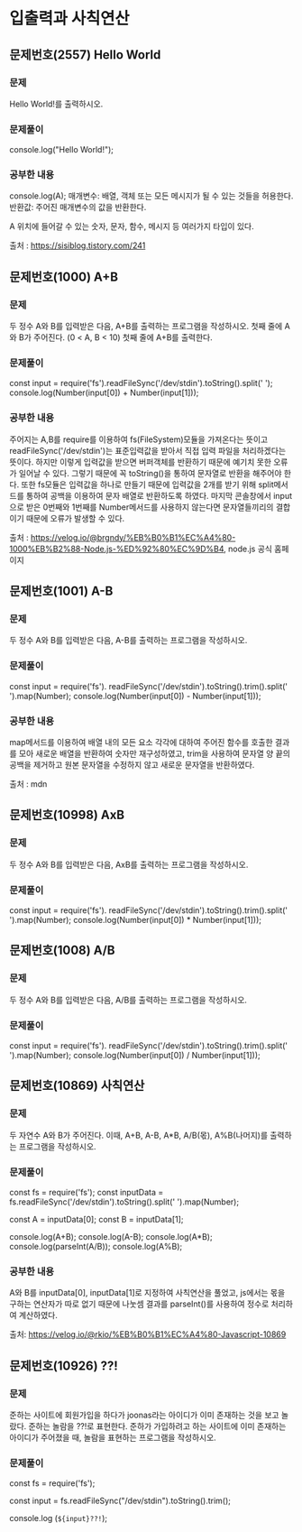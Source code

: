 # 입출력과 사칙연산

## 문제번호(2557) Hello World

### 문제
Hello World!를 출력하시오.

### 문제풀이
console.log("Hello World!");

### 공부한 내용
console.log(A);
매개변수: 배열, 객체 또는 모든 메시지가 될 수 있는 것들을 허용한다.
반환값: 주어진 매개변수의 값을 반환한다.

A 위치에 들어갈 수 있는 숫자, 문자, 함수, 메시지 등 여러가지 타입이 있다.

출처 : https://sisiblog.tistory.com/241



## 문제번호(1000) A+B

### 문제 
두 정수 A와 B를 입력받은 다음, A+B를 출력하는 프로그램을 작성하시오.
첫째 줄에 A와 B가 주어진다. (0 < A, B < 10)
첫째 줄에 A+B를 출력한다.

### 문제풀이

const input = require('fs').readFileSync('/dev/stdin').toString().split(' ');
console.log(Number(input[0]) + Number(input[1]));

### 공부한 내용
주어지는 A,B를 require를 이용하여 fs(FileSystem)모듈을 가져온다는 뜻이고 
readFileSync('/dev/stdin')는 표준입력값을 받아서 직접 입력 파일을 처리하겠다는 뜻이다.
하지만 이렇게 입력값을 받으면 버퍼객체를 반환하기 때문에 예기치 못한 오류가 일어날 수 있다.
그렇기 때문에 꼭 toString()을 통하여 문자열로 반환을 해주어야 한다.
또한 fs모듈은 입력값을 하나로 만들기 때문에 입력값을 2개를 받기 위해 split메서드를 통하여 
공백을 이용하여 문자 배열로 반환하도록 하였다.
마지막 콘솔창에서 input으로 받은 0번째와 1번째를 Number메서드를 사용하지 않는다면 문자열들끼리의 
결합이기 때문에 오류가 발생할 수 있다.

출처 : https://velog.io/@brgndy/%EB%B0%B1%EC%A4%80-1000%EB%B2%88-Node.js-%ED%92%80%EC%9D%B4, node.js 공식 홈페이지



## 문제번호(1001) A-B

### 문제
두 정수 A와 B를 입력받은 다음, A-B를 출력하는 프로그램을 작성하시오.

### 문제풀이

const input = require('fs'). readFileSync('/dev/stdin').toString().trim().split(' ').map(Number);
console.log(Number(input[0]) - Number(input[1]));

### 공부한 내용
map메서드를 이용하여 배열 내의 모든 요소 각각에 대하여 주어진 함수를 호출한 결과를 모아 새로운 배열을 반환하여 숫자만 재구성하였고, 
trim을 사용하여 문자열 양 끝의 공백을 제거하고 원본 문자열을 수정하지 않고 새로운 문자열을 반환하였다.

출처 : mdn



## 문제번호(10998) AxB

### 문제
두 정수 A와 B를 입력받은 다음, AxB를 출력하는 프로그램을 작성하시오.

### 문제풀이

const input = require('fs'). readFileSync('/dev/stdin').toString().trim().split(' ').map(Number);
console.log(Number(input[0]) * Number(input[1]));



## 문제번호(1008) A/B

### 문제
두 정수 A와 B를 입력받은 다음, A/B를 출력하는 프로그램을 작성하시오.

### 문제풀이

const input = require('fs'). readFileSync('/dev/stdin').toString().trim().split(' ').map(Number);
console.log(Number(input[0]) / Number(input[1]));



## 문제번호(10869) 사칙연산

### 문제
두 자연수 A와 B가 주어진다. 이때, A+B, A-B, A*B, A/B(몫), A%B(나머지)를 출력하는 프로그램을 작성하시오.

### 문제풀이

const fs = require('fs');
const inputData = fs.readFileSync('/dev/stdin').toString().split(' ').map(Number);

const A = inputData[0];
const B = inputData[1];

console.log(A+B);
console.log(A-B);
console.log(A*B);
console.log(parseInt(A/B));
console.log(A%B);

### 공부한 내용

A와 B를 inputData[0], inputData[1]로 지정하여 사칙연산을 풀었고, 
js에서는 몫을 구하는 연산자가 따로 없기 때문에 나눗셈 결과를 parseInt()를 사용하여 정수로 처리하여 계산하였다.

출처: https://velog.io/@rkio/%EB%B0%B1%EC%A4%80-Javascript-10869



## 문제번호(10926) ??!

### 문제
준하는 사이트에 회원가입을 하다가 joonas라는 아이디가 이미 존재하는 것을 보고 놀랐다. 준하는 놀람을 ??!로 표현한다. 준하가 가입하려고 하는 사이트에 이미 존재하는 아이디가 주어졌을 때, 놀람을 표현하는 프로그램을 작성하시오.

### 문제풀이

const fs = require('fs');

const input = fs.readFileSync("/dev/stdin").toString().trim();

console.log (`${input}??!`);
